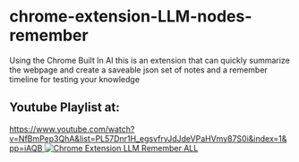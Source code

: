 # chrome-extension-LLM-nodes-remember
Using the Chrome Built In AI this is an extension that can quickly summarize the webpage and create a saveable json set of notes and a remember timeline for testing your knowledge





## Youtube Playlist at:



[https://www.youtube.com/watch?v=NfBmPep3QhA&list=PL57Dnr1H_egsvfrvJdJdeVPaHVmy87S0i&index=1&pp=iAQB
![Chrome Extension LLM Remember ALL](https://img.youtube.com/NfBmPep3QhA/0.jpg)](https://www.youtube.com/watch?v=NfBmPep3QhA&list=PL57Dnr1H_egsvfrvJdJdeVPaHVmy87S0i&index=1&pp=iAQB)





